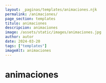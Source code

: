 ```yaml
---
layout: _paginas/templates/animaciones.njk
permalink: /animaciones/
page_section: templates
titulo: animaciones
descripcion: animaciones
image: /assets/static/images/animaciones.jpg
author: autor
date: 2024-03-20 
tags: ["templates"]
imageAlt: animaciones
---
```

# animaciones
